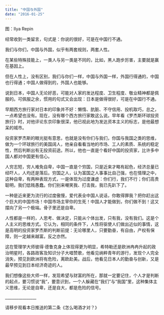 ```yaml
---
title: "中国与外国"
date: "2016-01-25"
---
```


图：Ilya Repin

经常收到一类留言，句式是：你说的很好，可是在中国行不通。

我们与你们，中国与外国，似乎有两套规则，两套人性。

在某些特殊技能上，一类人与另一类是不同的，比如，黑人跑步厉害，主要就是赢在基因上。

但在人性上，没有区别，我们与你们一样，中国与外国一样，外国行得通的，中国也行得通；中国人做得到的，外国人也能够。

说到日本，中国人无论好恶，可能对人家的发达程度、卫生程度、敬业精神都是佩服的。可佩服之余，惯用的句式又会出现：日本是做得很好，可是在中国行不通。

早期西方旅行家对日本的印象并不好：懒惰、肮脏、不守信用、投机取巧，总之，一点希望也没有。现在，没有哪个西方旅行家敢这么说。早年看《罗杰斯环球投资旅行》时，对他评论东京印象很深，他已视此地为发达资本主义的标志，是他最想呆的城市。

投资家罗杰斯的眼光挺有意思，也就是没有你们与我们，你国与我国之类的思维，做为一个环球旅行的美国阔人，他亲自看看当地的市场、工人的素质、系统的稳定性，然后判断出有无投资前途。所以，他也一直是个看好中国的投资家，比许多中国人都对中国更有信心。  

人穷志短，穷人难免自卑，中国一直是个穷国，只是近来才略有起色，经济总量已经吓人，人均还是落后。穷国之人，认为富国之人事事比自己强，也在情理之中，这种自卑，有两种表现方式，一是体现为过度谦虚：你们行，我们不行；你们高贵聪明，我们低贱愚蠢。你们别来嘲笑我、打击我，我已先趴下了。

一种是近来更为流行的过度傲慢，爱代表全中国人说话，你敢得罪我？把你赶出这个巨大的中国市场！中国市场主宰你的生死！中国人才能做到，你们做不到！这又摆向了另一个极端。骨子里还是自卑。  

人性都是一样的，人思考、做决定，只能从个体出发，只有我，没有我们。这是个人主义的思维方式。它认为，相同的条件下，人性将驱使人们做出近似的事情，这是高明的投资家罗杰斯的判断前提：无论哪里人，只要勤奋，有自由，产权有保障，则一定越来越富。反之亦然。  

这在管理学大师彼得·德鲁克身上体现得更为明显，希特勒还是欧洲冉冉升起的政治明星时，各路政客及知识分子大唱赞歌，他看见纳粹青年的游行，发现个人完全消失，预见到欧洲将有危险，离欧赴美。战后，他看见日本人的勤奋与创新，又是最早预见到日本经济奇迹的人。

我们想像这些大师一样，发现希望与财富的所在，那就一定要记住，个人才是判断的起点，要习惯说“我”，要意识到，一个人躲藏在“我们”与“我国”里，这种集体主义思维，无论是自卑，还是自大，都是危险的信号。

\_\_\_\_\_\_\_\_\_\_\_\_\_\_\_\_

请移步观看本日推送的第二条《怎么喝酒才对？》
